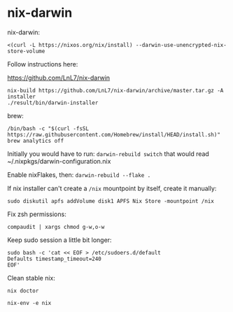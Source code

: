 # nix-darwin

nix-darwin:

```
<(curl -L https://nixos.org/nix/install) --darwin-use-unencrypted-nix-store-volume
```

Follow instructions here:

<https://github.com/LnL7/nix-darwin>

```
nix-build https://github.com/LnL7/nix-darwin/archive/master.tar.gz -A installer
./result/bin/darwin-installer
```

brew:

```
/bin/bash -c "$(curl -fsSL https://raw.githubusercontent.com/Homebrew/install/HEAD/install.sh)"
brew analytics off
```

Initially you would have to run: `darwin-rebuild switch` that would read ~/.nixpkgs/darwin-configuration.nix

Enable nixFlakes, then: `darwin-rebuild --flake .`

If nix installer can't create a `/nix` mountpoint by itself, create it manually:

```
sudo diskutil apfs addVolume disk1 APFS Nix Store -mountpoint /nix
```

Fix zsh permissions:

```
compaudit | xargs chmod g-w,o-w
```

Keep sudo session a little bit longer:

```
sudo bash -c 'cat << EOF > /etc/sudoers.d/default
Defaults timestamp_timeout=240
EOF'
```

Clean stable nix:

```
nix doctor

nix-env -e nix
```
